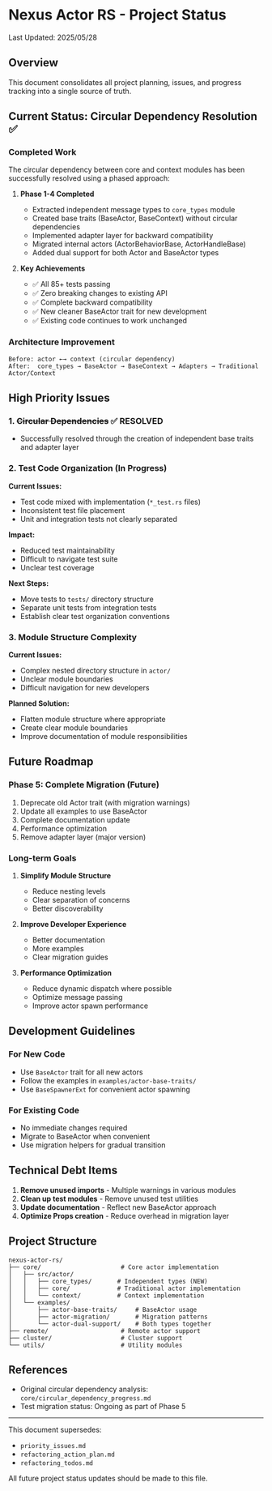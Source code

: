 # Nexus Actor RS - Project Status

Last Updated: 2025/05/28

## Overview

This document consolidates all project planning, issues, and progress tracking into a single source of truth.

## Current Status: Circular Dependency Resolution ✅

### Completed Work
The circular dependency between core and context modules has been successfully resolved using a phased approach:

1. **Phase 1-4 Completed**
   - Extracted independent message types to `core_types` module
   - Created base traits (BaseActor, BaseContext) without circular dependencies
   - Implemented adapter layer for backward compatibility
   - Migrated internal actors (ActorBehaviorBase, ActorHandleBase)
   - Added dual support for both Actor and BaseActor types

2. **Key Achievements**
   - ✅ All 85+ tests passing
   - ✅ Zero breaking changes to existing API
   - ✅ Complete backward compatibility
   - ✅ New cleaner BaseActor trait for new development
   - ✅ Existing code continues to work unchanged

### Architecture Improvement
```
Before: actor ←→ context (circular dependency)
After:  core_types → BaseActor → BaseContext → Adapters → Traditional Actor/Context
```

## High Priority Issues

### 1. ~~Circular Dependencies~~ ✅ RESOLVED
- Successfully resolved through the creation of independent base traits and adapter layer

### 2. Test Code Organization (In Progress)
**Current Issues:**
- Test code mixed with implementation (`*_test.rs` files)
- Inconsistent test file placement
- Unit and integration tests not clearly separated

**Impact:**
- Reduced test maintainability
- Difficult to navigate test suite
- Unclear test coverage

**Next Steps:**
- Move tests to `tests/` directory structure
- Separate unit tests from integration tests
- Establish clear test organization conventions

### 3. Module Structure Complexity
**Current Issues:**
- Complex nested directory structure in `actor/`
- Unclear module boundaries
- Difficult navigation for new developers

**Planned Solution:**
- Flatten module structure where appropriate
- Create clear module boundaries
- Improve documentation of module responsibilities

## Future Roadmap

### Phase 5: Complete Migration (Future)
1. Deprecate old Actor trait (with migration warnings)
2. Update all examples to use BaseActor
3. Complete documentation update
4. Performance optimization
5. Remove adapter layer (major version)

### Long-term Goals
1. **Simplify Module Structure**
   - Reduce nesting levels
   - Clear separation of concerns
   - Better discoverability

2. **Improve Developer Experience**
   - Better documentation
   - More examples
   - Clear migration guides

3. **Performance Optimization**
   - Reduce dynamic dispatch where possible
   - Optimize message passing
   - Improve actor spawn performance

## Development Guidelines

### For New Code
- Use `BaseActor` trait for all new actors
- Follow the examples in `examples/actor-base-traits/`
- Use `BaseSpawnerExt` for convenient actor spawning

### For Existing Code
- No immediate changes required
- Migrate to BaseActor when convenient
- Use migration helpers for gradual transition

## Technical Debt Items

1. **Remove unused imports** - Multiple warnings in various modules
2. **Clean up test modules** - Remove unused test utilities
3. **Update documentation** - Reflect new BaseActor approach
4. **Optimize Props creation** - Reduce overhead in migration layer

## Project Structure

```
nexus-actor-rs/
├── core/                      # Core actor implementation
│   ├── src/actor/
│   │   ├── core_types/       # Independent types (NEW)
│   │   ├── core/             # Traditional actor implementation
│   │   └── context/          # Context implementation
│   └── examples/
│       ├── actor-base-traits/     # BaseActor usage
│       ├── actor-migration/       # Migration patterns
│       └── actor-dual-support/    # Both types together
├── remote/                    # Remote actor support
├── cluster/                   # Cluster support
└── utils/                     # Utility modules
```

## References

- Original circular dependency analysis: `core/circular_dependency_progress.md`
- Test migration status: Ongoing as part of Phase 5

---

This document supersedes:
- `priority_issues.md`
- `refactoring_action_plan.md`
- `refactoring_todos.md`

All future project status updates should be made to this file.